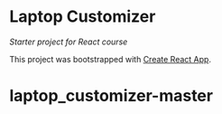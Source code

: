 # Laptop Customizer
_Starter project for React course_

This project was bootstrapped with [Create React App](https://github.com/facebook/create-react-app).
# laptop_customizer-master
